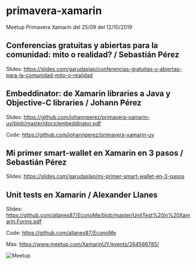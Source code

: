 # primavera-xamarin
Meetup Primavera Xamarin del 25/09 del 12/10/2019

## Conferencias gratuitas y abiertas para la comunidad: mito o realidad? / Sebastián Pérez

Slides: https://slides.com/garudaslap/conferencias-gratuitas-y-abiertas-para-la-comunidad-mito-o-realidad

## Embeddinator: de Xamarin libraries a Java y Objective-C libraries / Johann Pérez

Slides: https://github.com/johannperez/primavera-xamarin-uy/blob/master/docs/embeddinator.pdf

Code: https://github.com/johannperez/primavera-xamarin-uy

## Mi primer smart-wallet en Xamarin en 3 pasos / Sebastián Pérez

Slides: https://slides.com/garudaslap/mi-primer-smart-wallet-en-3-pasos

## Unit tests en Xamarin / Alexander Llanes

Slides: https://github.com/allanes87/EconoMe/blob/master/UnitTest%20in%20Xamarin.Forms.pdf

Code: https://github.com/allanes87/EconoMe

Más: https://www.meetup.com/XamarinUY/events/264566785/

![Meetup](https://secure.meetupstatic.com/photos/event/d/3/f/3/highres_485154259.jpeg)
